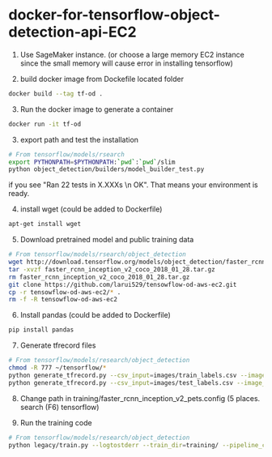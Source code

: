 # docker-for-tensorflow-object-detection-api-EC2


1. Use SageMaker instance. (or choose a large memory EC2 instance since the small memory will cause error in installing tensorflow)

2. build docker image from Dockefile located folder 

```bash
docker build --tag tf-od .
```

3. Run the docker image to generate a container
```bash
docker run -it tf-od
```

3. export path and test the installation
```bash
# From tensorflow/models/rsearch
export PYTHONPATH=$PYTHONPATH:`pwd`:`pwd`/slim
python object_detection/builders/model_builder_test.py
```

if you see "Ran 22 tests in X.XXXs \n OK". That means your environment is ready. 

4. install wget (could be added to Dockerfile)
```bash
apt-get install wget
```
5. Download pretrained model and public training data

```bash
# From tensorflow/models/rsearch/object_detection
wget http://download.tensorflow.org/models/object_detection/faster_rcnn_inception_v2_coco_2018_01_28.tar.gz
tar -xvzf faster_rcnn_inception_v2_coco_2018_01_28.tar.gz
rm faster_rcnn_inception_v2_coco_2018_01_28.tar.gz
git clone https://github.com/larui529/tensowflow-od-aws-ec2.git
cp -r tensowflow-od-aws-ec2/* .
rm -f -R tensowflow-od-aws-ec2
```
6. Install pandas (could be added to Dockerfile)
```bash
pip install pandas
```

7. Generate tfrecord files
```bash
# From tensorflow/models/research/object_detection
chmod -R 777 ~/tensorflow/*
python generate_tfrecord.py --csv_input=images/train_labels.csv --image_dir=images/train/ --output_path=train.record
python generate_tfrecord.py --csv_input=images/test_labels.csv --image_dir=images/test --output_path=test.record
```

8. Change path in training/faster_rcnn_inception_v2_pets.config (5 places. search (F6) tensorflow)

9. Run the training code
```bash
# From tensorflow/models/research/object_detection
python legacy/train.py --logtostderr --train_dir=training/ --pipeline_config_path=training/faster_rcnn_inception_v2_pets.config
```


